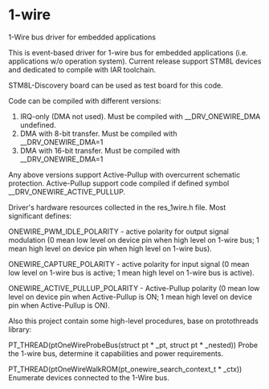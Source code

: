 # 1-wire
1-Wire bus driver for embedded applications

This is event-based driver for 1-wire bus for embedded applications (i.e. applications w/o operation system).
Current release support STM8L devices and dedicated to compile with IAR toolchain.

STM8L-Discovery board can be used as test board for this code.

Code can be compiled with different versions:
1. IRQ-only (DMA not used). Must be compiled with __DRV_ONEWIRE_DMA undefined.
2. DMA with 8-bit transfer. Must be compiled with __DRV_ONEWIRE_DMA=1
3. DMA with 16-bit transfer. Must be compiled with __DRV_ONEWIRE_DMA=1

Any above versions support Active-Pullup with overcurrent schematic protection. Active-Pullup support code compiled if defined symbol __DRV_ONEWIRE_ACTIVE_PULLUP.

Driver's hardware resources collected in the res_1wire.h file. Most significant defines:

ONEWIRE_PWM_IDLE_POLARITY - active polarity for output signal modulation (0 mean low level on device pin when high level on 1-wire bus; 1 mean high level on device pin when high level on 1-wire bus).

ONEWIRE_CAPTURE_POLARITY - active polarity for input signal (0 mean low level on 1-wire bus is active; 1 mean high level on 1-wire bus is active).

ONEWIRE_ACTIVE_PULLUP_POLARITY - Active-Pullup polarity (0 mean low level on device pin when Active-Pullup is ON; 1 mean high level on device pin when Active-Pullup is ON).

Also this project contain some high-level procedures, base on protothreads library:

PT_THREAD(ptOneWireProbeBus(struct pt * _pt, struct pt * _nested))
Probe the 1-wire bus, determine it capabilities and power requirements.

PT_THREAD(ptOneWireWalkROM(pt_onewire_search_context_t * _ctx))
Enumerate devices connected to the 1-Wire bus.
